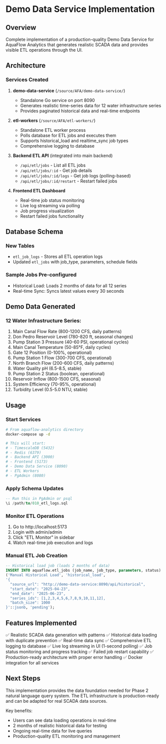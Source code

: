 # Demo Data Service Implementation

## Overview

Complete implementation of a production-quality Demo Data Service for AquaFlow Analytics that generates realistic SCADA data and provides visible ETL operations through the UI.

## Architecture

### Services Created

1. **demo-data-service** (`/source/AFA/demo-data-service/`)
   - Standalone Go service on port 8090
   - Generates realistic time-series data for 12 water infrastructure series
   - Provides paginated historical data and real-time endpoints

2. **etl-workers** (`/source/AFA/etl-workers/`)
   - Standalone ETL worker process
   - Polls database for ETL jobs and executes them
   - Supports historical_load and realtime_sync job types
   - Comprehensive logging to database

3. **Backend ETL API** (integrated into main backend)
   - `/api/etl/jobs` - List all ETL jobs
   - `/api/etl/jobs/:id` - Get job details
   - `/api/etl/jobs/:id/logs` - Get job logs (polling-based)
   - `/api/etl/jobs/:id/restart` - Restart failed jobs

4. **Frontend ETL Dashboard** 
   - Real-time job status monitoring
   - Live log streaming via polling
   - Job progress visualization
   - Restart failed jobs functionality

## Database Schema

### New Tables
- `etl_job_logs` - Stores all ETL operation logs
- Updated `etl_jobs` with job_type, parameters, schedule fields

### Sample Jobs Pre-configured
- Historical Load: Loads 2 months of data for all 12 series
- Real-time Sync: Syncs latest values every 30 seconds

## Demo Data Generated

### 12 Water Infrastructure Series:
1. Main Canal Flow Rate (800-1200 CFS, daily patterns)
2. Don Pedro Reservoir Level (780-820 ft, seasonal changes)
3. Pump Station 3 Pressure (40-60 PSI, operational cycles)
4. Main Canal Temperature (50-85°F, daily cycles)
5. Gate 12 Position (0-100%, operational)
6. Pump Station 1 Flow (300-700 CFS, operational)
7. North Branch Flow (200-600 CFS, daily patterns)
8. Water Quality pH (6.5-8.5, stable)
9. Pump Station 2 Status (boolean, operational)
10. Reservoir Inflow (800-1500 CFS, seasonal)
11. System Efficiency (70-95%, operational)
12. Turbidity Level (0.5-5.0 NTU, stable)

## Usage

### Start Services
```bash
# From aquaflow-analytics directory
docker-compose up -d

# This will start:
# - TimescaleDB (5432)
# - Redis (6379)  
# - Backend API (3000)
# - Frontend (5173)
# - Demo Data Service (8090)
# - ETL Workers
# - PgAdmin (8080)
```

### Apply Schema Updates
```sql
-- Run this in PgAdmin or psql
\i /path/to/010_etl_logs.sql
```

### Monitor ETL Operations
1. Go to http://localhost:5173
2. Login with admin/admin
3. Click "ETL Monitor" in sidebar
4. Watch real-time job execution and logs

### Manual ETL Job Creation
```sql
-- Historical load job (loads 2 months of data)
INSERT INTO aquaflow.etl_jobs (job_name, job_type, parameters, status) VALUES 
('Manual Historical Load', 'historical_load', 
'{
  "source_url": "http://demo-data-service:8090/api/historical",
  "start_date": "2025-04-23",
  "end_date": "2025-06-23", 
  "series_ids": [1,2,3,4,5,6,7,8,9,10,11,12],
  "batch_size": 1000
}'::jsonb, 'pending');
```

## Features Implemented

✅ Realistic SCADA data generation with patterns
✅ Historical data loading with duplicate prevention
✅ Real-time data sync
✅ Comprehensive ETL logging to database
✅ Live log streaming in UI (1-second polling)
✅ Job status monitoring and progress tracking
✅ Failed job restart capability
✅ Production-ready architecture with proper error handling
✅ Docker integration for all services

## Next Steps

This implementation provides the data foundation needed for Phase 2 natural language query system. The ETL infrastructure is production-ready and can be adapted for real SCADA data sources.

Key benefits:
- Users can see data loading operations in real-time
- 2 months of realistic historical data for testing
- Ongoing real-time data for live queries
- Production-quality ETL monitoring and management